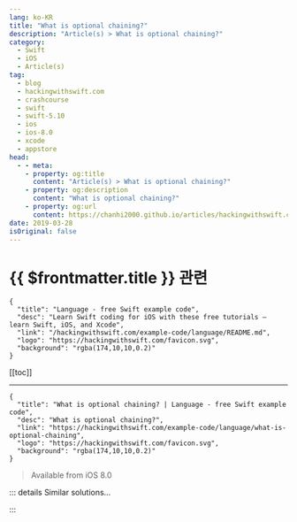 ```yaml
---
lang: ko-KR
title: "What is optional chaining?"
description: "Article(s) > What is optional chaining?"
category:
  - Swift
  - iOS
  - Article(s)
tag: 
  - blog
  - hackingwithswift.com
  - crashcourse
  - swift
  - swift-5.10
  - ios
  - ios-8.0
  - xcode
  - appstore
head:
  - - meta:
    - property: og:title
      content: "Article(s) > What is optional chaining?"
    - property: og:description
      content: "What is optional chaining?"
    - property: og:url
      content: https://chanhi2000.github.io/articles/hackingwithswift.com/example-code/language/what-is-optional-chaining.html
date: 2019-03-28
isOriginal: false
---
```


# {{ $frontmatter.title }} 관련

```component VPCard
{
  "title": "Language - free Swift example code",
  "desc": "Learn Swift coding for iOS with these free tutorials – learn Swift, iOS, and Xcode",
  "link": "/hackingwithswift.com/example-code/language/README.md",
  "logo": "https://hackingwithswift.com/favicon.svg",
  "background": "rgba(174,10,10,0.2)"
}
```

[[toc]]

---

```component VPCard
{
  "title": "What is optional chaining? | Language - free Swift example code",
  "desc": "What is optional chaining?",
  "link": "https://hackingwithswift.com/example-code/language/what-is-optional-chaining",
  "logo": "https://hackingwithswift.com/favicon.svg",
  "background": "rgba(174,10,10,0.2)"
}
```

> Available from iOS 8.0

<!-- TODO: 작성 -->

<!-- 
Optional chaining is a Swift feature that allows execution of a statement to stop and return nil at any point. For example, all views have an optional `superview` property that stores whichever `UIView` contains it, all `UIView` has an optional `gestureRecognizer` array that stores the gesture recognizers it has, and all arrays have an optional `first` property that returns the first item.

Optional chaining allows us to put those three optionals together like this:

```swift
let firstParentRecognizer = view.superview?.gestureRecognizers?.first
```

So, `superview` is optional, `gestureRecognizers` is optional, and `first` is optional, but the end result – `firstParentRecognizer` will be a simple `UIGestureRecognizer?` rather than a triple optional. The optional chaining – the two question marks – mean that if `superview` is nil then `firstParentRecognizer` gets set to nil and the rest of the statement is ignored, and the same is true of `gestureRecognizers`.

Without optional chaining we’d need to use a pyramid of `if let` statements, like this:

```swift
if let superview = view.superview {
    if let recognizers = superview.gestureRecognizers {
        let firstParentRecognizer = recognizers.first
    }
}
```

-->

::: details Similar solutions…

<!--
/example-code/language/optional-vs-implicitly-unwrapped-optional-whats-the-difference">Optional vs implicitly unwrapped optional: what’s the difference? 
/example-code/language/how-to-use-flatmap-with-an-optional-value">How to use flatMap() with an optional value 
/example-code/language/what-is-an-optional-value-in-swift">What is an optional value in Swift? 
/example-code/language/how-to-make-optional-protocol-methods">How to make optional protocol methods 
/example-code/language/how-to-unwrap-an-optional-in-swift">How to unwrap an optional in Swift</a>
-->

:::

